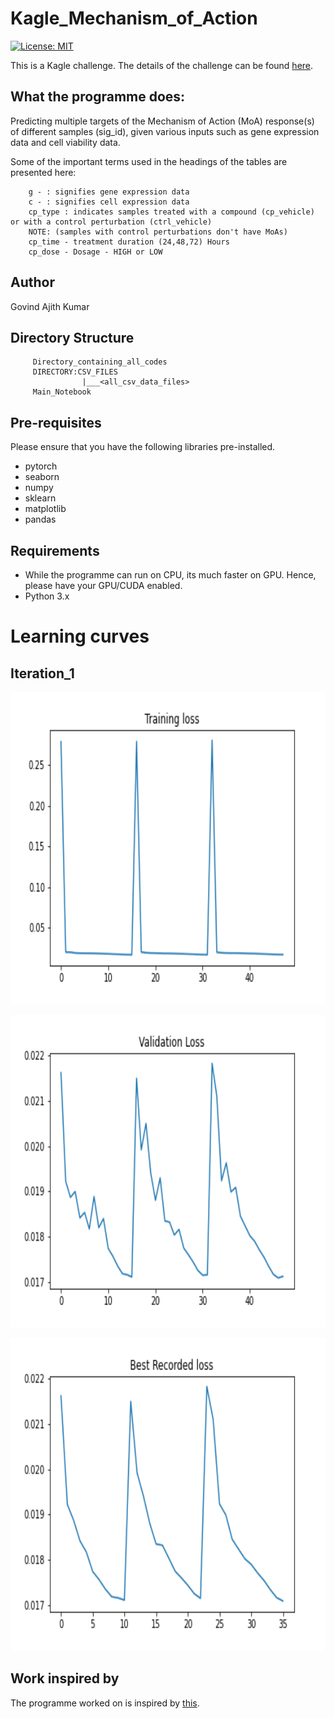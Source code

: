 # Kagle_Mechanism_of_Action

[![License: MIT](https://img.shields.io/badge/License-MIT-yellow.svg)](https://opensource.org/licenses/MIT)

This is a Kagle challenge. The details of the challenge can be found [here](https://www.kaggle.com/c/lish-moa/overview).


## What the programme does:

Predicting multiple targets of the Mechanism of Action (MoA) response(s) of different samples (sig_id), given various inputs such as gene expression data and cell viability data.

Some of the important terms used in the headings of the tables are presented here:
    
	    g - : signifies gene expression data
	    c - : signifies cell expression data
	    cp_type : indicates samples treated with a compound (cp_vehicle) or with a control perturbation (ctrl_vehicle)
	    NOTE: (samples with control perturbations don't have MoAs)
	    cp_time - treatment duration (24,48,72) Hours
	    cp_dose - Dosage - HIGH or LOW

## Author

Govind Ajith Kumar 

## Directory Structure

		 Directory_containing_all_codes
		 DIRECTORY:CSV_FILES
				    |___<all_csv_data_files>
		 Main_Notebook

## Pre-requisites

Please ensure that you have the following libraries pre-installed.

 - pytorch
 - seaborn
 - numpy
 - sklearn
 - matplotlib
 - pandas

## Requirements

 - While the programme can run on CPU, its much faster on GPU. Hence, please have your GPU/CUDA enabled.
 - Python 3.x

# Learning curves

## Iteration_1
<p align="center">
  <img  height="500" src="images/train_loss_list.png">
</p>

<p align="center">
  <img  height="500" src="images/valid_loss_list.png">
</p>

<p align="center">
  <img  height="500" src="images/best_loss_list.png">
</p>

## Work inspired by

The programme worked on is inspired by [this](https://www.kaggle.com/utkukubilay/pytorch-moa-0-01867).

